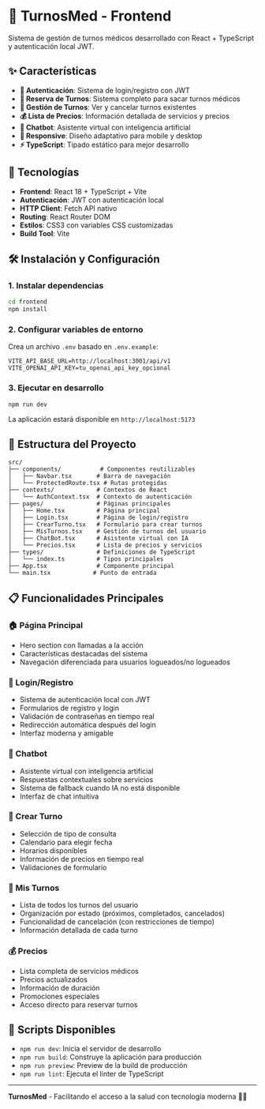 
# 🏥 TurnosMed - Frontend

Sistema de gestión de turnos médicos desarrollado con React + TypeScript y autenticación local JWT.

## ✨ Características

- **🔐 Autenticación**: Sistema de login/registro con JWT
- **📅 Reserva de Turnos**: Sistema completo para sacar turnos médicos
- **👀 Gestión de Turnos**: Ver y cancelar turnos existentes
- **💰 Lista de Precios**: Información detallada de servicios y precios
- **🤖 Chatbot**: Asistente virtual con inteligencia artificial
- **📱 Responsive**: Diseño adaptativo para mobile y desktop
- **⚡ TypeScript**: Tipado estático para mejor desarrollo

## 🚀 Tecnologías

- **Frontend**: React 18 + TypeScript + Vite
- **Autenticación**: JWT con autenticación local
- **HTTP Client**: Fetch API nativo
- **Routing**: React Router DOM
- **Estilos**: CSS3 con variables CSS customizadas
- **Build Tool**: Vite

## 🛠️ Instalación y Configuración

### 1. Instalar dependencias
```bash
cd frontend
npm install
```

### 2. Configurar variables de entorno
Crea un archivo `.env` basado en `.env.example`:

```env
VITE_API_BASE_URL=http://localhost:3001/api/v1
VITE_OPENAI_API_KEY=tu_openai_api_key_opcional
```

### 3. Ejecutar en desarrollo
```bash
npm run dev
```

La aplicación estará disponible en `http://localhost:5173`

## 📂 Estructura del Proyecto

```
src/
├── components/           # Componentes reutilizables
│   ├── Navbar.tsx       # Barra de navegación
│   └── ProtectedRoute.tsx # Rutas protegidas
├── contexts/            # Contextos de React
│   └── AuthContext.tsx  # Contexto de autenticación
├── pages/               # Páginas principales
│   ├── Home.tsx         # Página principal
│   ├── Login.tsx        # Página de login/registro
│   ├── CrearTurno.tsx   # Formulario para crear turnos
│   ├── MisTurnos.tsx    # Gestión de turnos del usuario
│   ├── ChatBot.tsx      # Asistente virtual con IA
│   └── Precios.tsx      # Lista de precios y servicios
├── types/               # Definiciones de TypeScript
│   └── index.ts         # Tipos principales
├── App.tsx              # Componente principal
└── main.tsx            # Punto de entrada
```

## 📋 Funcionalidades Principales

### 🏠 Página Principal
- Hero section con llamadas a la acción
- Características destacadas del sistema
- Navegación diferenciada para usuarios logueados/no logueados

### 🔑 Login/Registro
- Sistema de autenticación local con JWT
- Formularios de registro y login
- Validación de contraseñas en tiempo real
- Redirección automática después del login
- Interfaz moderna y amigable

### 🤖 Chatbot
- Asistente virtual con inteligencia artificial
- Respuestas contextuales sobre servicios
- Sistema de fallback cuando IA no está disponible
- Interfaz de chat intuitiva

### 📅 Crear Turno
- Selección de tipo de consulta
- Calendario para elegir fecha
- Horarios disponibles
- Información de precios en tiempo real
- Validaciones de formulario

### 👤 Mis Turnos
- Lista de todos los turnos del usuario
- Organización por estado (próximos, completados, cancelados)
- Funcionalidad de cancelación (con restricciones de tiempo)
- Información detallada de cada turno

### 💰 Precios
- Lista completa de servicios médicos
- Precios actualizados
- Información de duración
- Promociones especiales
- Acceso directo para reservar turnos

## 🔧 Scripts Disponibles

- `npm run dev`: Inicia el servidor de desarrollo
- `npm run build`: Construye la aplicación para producción
- `npm run preview`: Preview de la build de producción
- `npm run lint`: Ejecuta el linter de TypeScript

---

**TurnosMed** - Facilitando el acceso a la salud con tecnología moderna 🏥✨
